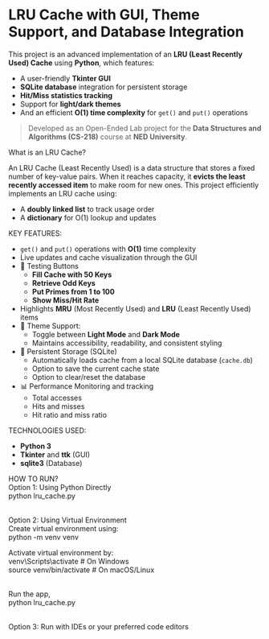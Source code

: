 # LRU Cache with GUI, Theme Support, and Database Integration

This project is an advanced implementation of an **LRU (Least Recently Used) Cache** using **Python**, which features:
- A user-friendly **Tkinter GUI**
- **SQLite database** integration for persistent storage
- **Hit/Miss statistics tracking**
- Support for **light/dark themes**
- And an efficient **O(1) time complexity** for `get()` and `put()` operations

> Developed as an Open-Ended Lab project for the **Data Structures and Algorithms (CS-218)** course at **NED University**.

What is an LRU Cache?

An LRU Cache (Least Recently Used) is a data structure that stores a fixed number of key-value pairs. When it reaches capacity, it **evicts the least recently accessed item** to make room for new ones. This project efficiently implements an LRU cache using:
- A **doubly linked list** to track usage order
- A **dictionary** for O(1) lookup and updates

KEY FEATURES:
- `get()` and `put()` operations with **O(1)** time complexity
- Live updates and cache visualization through the GUI
- 🧪 Testing Buttons
  - **Fill Cache with 50 Keys**
  - **Retrieve Odd Keys**
  - **Put Primes from 1 to 100**
  - **Show Miss/Hit Rate**
- Highlights **MRU** (Most Recently Used) and **LRU** (Least Recently Used) items
- 🌙 Theme Support:
  - Toggle between **Light Mode** and **Dark Mode**
  - Maintains accessibility, readability, and consistent styling
- 💾 Persistent Storage (SQLite)
  - Automatically loads cache from a local SQLite database (`cache.db`)
  - Option to save the current cache state
  - Option to clear/reset the database
- 📊 Performance Monitoring and tracking
  - Total accesses
  - Hits and misses
  - Hit ratio and miss ratio

 
TECHNOLOGIES USED:
- **Python 3**
- **Tkinter** and **ttk** (GUI)
- **sqlite3** (Database)


HOW TO RUN?<br>
Option 1: Using Python Directly<br>
python lru_cache.py<br><br>

Option 2: Using Virtual Environment<br>
Create virtual environment using:<br>
python -m venv venv<br>

Activate virtual environment by:<br>
venv\Scripts\activate  # On Windows<br>
source venv/bin/activate  # On macOS/Linux<br><br>

Run the app,<br>
python lru_cache.py<br><br>

Option 3: Run with IDEs or your preferred code editors<br>

  
